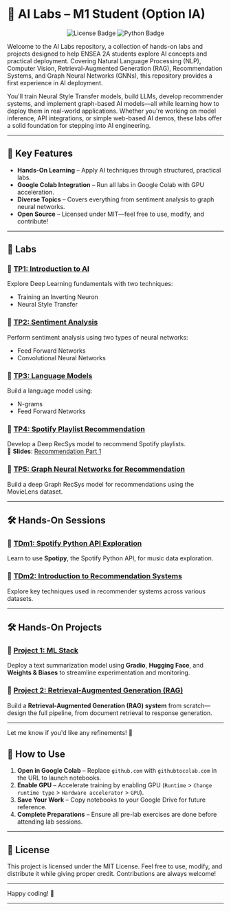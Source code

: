 # 🚀 AI Labs – M1 Student (Option IA)  

<div align="center">  
  <img src="https://img.shields.io/github/license/thad75/OptionAI" alt="License Badge"/>  
  <img src="https://img.shields.io/github/languages/top/thad75/OptionAI" alt="Python Badge"/>  
</div>  

Welcome to the AI Labs repository, a collection of hands-on labs and projects designed to help ENSEA 2A students explore AI concepts and practical deployment. Covering Natural Language Processing (NLP), Computer Vision, Retrieval-Augmented Generation (RAG), Recommendation Systems, and Graph Neural Networks (GNNs), this repository provides a first experience in AI deployment.

You'll train Neural Style Transfer models, build LLMs, develop recommender systems, and implement graph-based AI models—all while learning how to deploy them in real-world applications. Whether you're working on model inference, API integrations, or simple web-based AI demos, these labs offer a solid foundation for stepping into AI engineering.


---

## 🌟 Key Features  

- **Hands-On Learning** – Apply AI techniques through structured, practical labs.  
- **Google Colab Integration** – Run all labs in Google Colab with GPU acceleration.  
- **Diverse Topics** – Covers everything from sentiment analysis to graph neural networks.  
- **Open Source** – Licensed under MIT—feel free to use, modify, and contribute!  

---

## 📂 Labs  

### 🔹 [TP1: Introduction to AI](TP1)  
Explore Deep Learning fundamentals with two techniques:  
- Training an Inverting Neuron  
- Neural Style Transfer  

### 🔹 [TP2: Sentiment Analysis](TP2)  
Perform sentiment analysis using two types of neural networks:  
- Feed Forward Networks  
- Convolutional Neural Networks  

### 🔹 [TP3: Language Models](TP3)  
Build a language model using:  
- N-grams  
- Feed Forward Networks  

### 🔹 [TP4: Spotify Playlist Recommendation](TP4)  
Develop a Deep RecSys model to recommend Spotify playlists.  
📜 **Slides**: [Recommendation Part 1](https://enseafr-my.sharepoint.com/:b:/g/personal/tharsan_senthivel_ensea_fr/Ea5E9upOjz5EmHoltNpNw_4BOtsVz1ylL5HbUr1q2csgsA?e=yWhDy8)  

### 🔹 [TP5: Graph Neural Networks for Recommendation](TP5)  
Build a deep Graph RecSys model for recommendations using the MovieLens dataset.  

---

## 🛠️ Hands-On Sessions  

### 🔹 [TDm1: Spotify Python API Exploration](TDm/NLP)  
Learn to use **Spotipy**, the Spotify Python API, for music data exploration.  

### 🔹 [TDm2: Introduction to Recommendation Systems](TDm/SR)  
Explore key techniques used in recommender systems across various datasets.  

---

## 🛠️ Hands-On Projects  

### 🔹 [Project 1: ML Stack](Project)  
Deploy a text summarization model using **Gradio**, **Hugging Face**, and **Weights & Biases** to streamline experimentation and monitoring.  

### 🔹 [Project 2: Retrieval-Augmented Generation (RAG)](Project)  
Build a **Retrieval-Augmented Generation (RAG) system** from scratch—design the full pipeline, from document retrieval to response generation.  

---

Let me know if you'd like any refinements! 🚀

## 🚀 How to Use  

1. **Open in Google Colab** – Replace `github.com` with `githubtocolab.com` in the URL to launch notebooks.  
2. **Enable GPU** – Accelerate training by enabling GPU (`Runtime` > `Change runtime type` > `Hardware accelerator` > `GPU`).  
3. **Save Your Work** – Copy notebooks to your Google Drive for future reference.  
4. **Complete Preparations** – Ensure all pre-lab exercises are done before attending lab sessions.  

---

## 📜 License  

This project is licensed under the MIT License. Feel free to use, modify, and distribute it while giving proper credit. Contributions are always welcome!  

---

Happy coding! 🚀  

---
